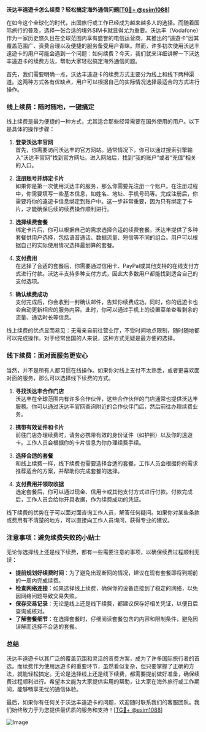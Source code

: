 **沃达丰遠遊卡怎么续费？轻松搞定海外通信问题[[TG💪+ @esim1088](https://t.me/s/esim1088)]**

在如今这个全球化的时代，出国旅行或工作已经成为越来越多人的选择。而随着国际旅行的普及，选择一张合适的境外SIM卡就显得尤为重要。沃达丰（Vodafone）作为一家历史悠久且在全球范围内享有盛誉的电信运营商，其推出的“遠遊卡”因其覆盖范围广、资费合理以及便捷的服务备受用户青睐。然而，许多初次使用沃达丰遠遊卡的用户可能会遇到一个问题：如何续费？今天，我们就来详细讲解一下沃达丰遠遊卡的续费方法，帮助大家轻松搞定海外通信问题。

首先，我们需要明确一点，沃达丰遠遊卡的续费方式主要分为线上和线下两种渠道。这两种方式各有优缺点，用户可以根据自己的实际情况选择最适合的方式进行操作。

### 线上续费：随时随地，一键搞定

线上续费是最为便捷的一种方式，尤其适合那些经常需要在国外使用的用户。以下是具体的操作步骤：

1. **登录沃达丰官网**  
   首先，你需要访问沃达丰的官方网站。通常情况下，你可以通过搜索引擎输入“沃达丰官网”找到官方网址。进入网站后，找到“我的账户”或者“充值”相关的入口。

2. **注册账号并绑定卡片**  
   如果你是第一次使用沃达丰的服务，那么你需要先注册一个账户。在注册过程中，你需要填写一些基本信息，如姓名、地址、手机号码等。完成注册后，你需要将你的遠遊卡信息绑定到账户中。这一步非常重要，因为只有绑定了卡片，才能确保后续的续费操作顺利进行。

3. **选择续费套餐**  
   绑定卡片后，你可以根据自己的需求选择合适的续费套餐。沃达丰提供了多种套餐供用户选择，包括语音通话、数据流量、短信等不同的组合。用户可以根据自己的实际使用情况选择最划算的套餐。

4. **支付费用**  
   在选择了合适的套餐后，你需要通过信用卡、PayPal或其他支持的在线支付方式进行付款。沃达丰支持多种支付方式，因此大多数用户都能找到适合自己的支付选项。

5. **确认续费成功**  
   支付完成后，你会收到一封确认邮件，告知你续费成功。同时，你的远遊卡也会自动更新相应的服务内容。此时，你可以通过手机上的设置菜单查看剩余的流量、通话时长等信息。

线上续费的优点显而易见：无需亲自前往营业厅，不受时间地点限制，随时随地都可以完成操作。对于经常出国的人来说，这种方式无疑是最方便的选择。

### 线下续费：面对面服务更安心

当然，并不是所有人都习惯在线操作。如果你对线上支付不太熟悉，或者更喜欢面对面的服务，那么可以选择线下续费的方式。

1. **寻找沃达丰合作门店**  
   沃达丰在全球范围内有许多合作伙伴，这些合作伙伴的门店通常也提供沃达丰服務。你可以通过沃达丰官网查询附近的合作伙伴门店，然后前往办理续费业务。

2. **携带有效证件和卡片**  
   前往门店办理续费时，请务必携带有效的身份证件（如护照）以及你的遠遊卡。工作人员会根据你的卡片信息为你办理续费手续。

3. **选择合适的套餐**  
   和线上续费一样，线下续费也需要选择合适的套餐。工作人员会根据你的需求推荐适合的方案，并帮助你完成套餐的选择。

4. **支付费用并领取收据**  
   选定套餐后，你可以通过现金、信用卡或其他支付方式进行付款。付款完成后，工作人员会给你开具收据，作为续费成功的凭证。

线下续费的优势在于可以面对面咨询工作人员，解答任何疑问。如果你对某些条款或费用有不清楚的地方，可以直接向工作人员询问，获得专业的建议。

### 注意事项：避免续费失败的小贴士

无论你选择线上还是线下续费，都有一些需要注意的事项，以确保续费过程顺利无误：

- **提前规划好续费时间**：为了避免出现断网的情况，建议在现有套餐即将到期前的一周内完成续费。
- **检查网络连接**：如果选择线上续费，确保你的设备连接到了稳定的网络，以免因网络问题导致交易失败。
- **保存交易记录**：无论是线上还是线下续费，都建议保存好相关凭证，以便日后查询或核对。
- **了解套餐细节**：在选择套餐时，仔细阅读套餐包含的内容和限制条件，避免因误解而选择不合适的套餐。

### 总结

沃达丰遠遊卡以其广泛的覆盖范围和灵活的资费方案，成为了许多国际旅行者的首选。而续费作为使用远遊卡的重要环节，虽然看似复杂，但只要掌握了正确的方法，就能轻松搞定。无论是选择线上还是线下续费，都需要提前做好准备，确保续费过程顺利进行。希望本文能为大家提供实用的帮助，让大家在海外旅行或工作期间，能够畅享无忧的通信体验。

最后，如果你有任何关于沃达丰遠遊卡的问题，欢迎随时联系我们的客服团队。我们始终致力于为您提供最优质的服务和支持！[[TG💪+ @esim1088](https://t.me/s/esim1088)]  

![Image](https://i.postimg.cc/4NQfJmqS/Snipaste-2025-05-13-00-14-12.png)